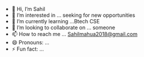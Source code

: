 - 👋 Hi, I’m Sahil
- 👀 I’m interested in ... seeking for new opportunities
- 🌱 I’m currently learning ...Btech CSE
- 💞️ I’m looking to collaborate on ... someone  
- 📫 How to reach me ... Sahilmahua2018@gmail.com
- 😄 Pronouns: ...
- ⚡ Fun fact: ...

<!---
ssrmahua2/ssrmahua2 is a ✨ special ✨ repository because its `README.md` (this file) appears on your GitHub profile.
You can click the Preview link to take a look at your changes.
--->
